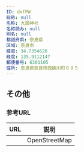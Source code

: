 ```yaml
---
ID: dxfPW
総称: null
名称: 九頭神社
名称読み: null
別名: null
都道府県: 奈良県
区域: 奈良市
緯度: 34.7354626
経度: 135.9112147
郵便番号: 6301105
住所: 奈良県奈良市西狭川町８９５
---
```


## その他

### 参考URL

| URL | 説明          |
| --- | ------------- |
|     | OpenStreetMap |
